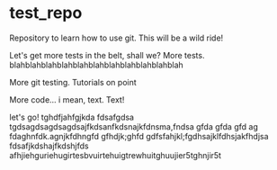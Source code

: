 # test_repo
Repository to learn how to use git. This will be a wild ride!

Let's get more tests in the belt, shall we?
More tests. blahblahblahblahblahblahblahblahblahblahblah

More git testing. Tutorials on point

More code... i mean, text. Text!

let's go!
tghdfjahfgjkda
fdsafgdsa
tgdsagdsagdsagdsajfkdsanfkdsnajkfdnsma,fndsa
gfda
gfda
gfd
ag
fdaghnfdk.agnjkfdhngfd
gfhdjk;ghfd
gdfsfahjkl;fgdhsajklfdhsjakfhdjsa
fdsafjkdshajfkdshjfds
afhjiehguriehugirtesbvuirtehuigtrewhuitghuujier5tghnjir5t
